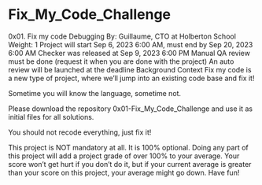 # Fix_My_Code_Challenge
0x01. Fix my code
Debugging
 By: Guillaume, CTO at Holberton School
 Weight: 1
 Project will start Sep 6, 2023 6:00 AM, must end by Sep 20, 2023 6:00 AM
 Checker was released at Sep 9, 2023 6:00 PM
 Manual QA review must be done (request it when you are done with the project)
 An auto review will be launched at the deadline
Background Context
Fix my code is a new type of project, where we’ll jump into an existing code base and fix it!

Sometime you will know the language, sometime not.

Please download the repository 0x01-Fix_My_Code_Challenge and use it as initial files for all solutions.

You should not recode everything, just fix it!

This project is NOT mandatory at all. It is 100% optional. Doing any part of this project will add a project grade of over 100% to your average. Your score won’t get hurt if you don’t do it, but if your current average is greater than your score on this project, your average might go down. Have fun!
